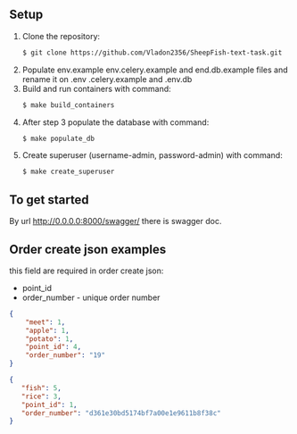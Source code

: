 ## Setup 

1. Clone the repository:
    ```sh
    $ git clone https://github.com/Vladon2356/SheepFish-text-task.git
    ```
2. Populate env.example env.celery.example and end.db.example files and rename it on .env .celery.example and .env.db
3. Build and run containers with command:
    ```sh
    $ make build_containers
    ```
4. After step 3 populate the database with command:
    ```sh
    $ make populate_db
    ```
5. Create superuser (username-admin, password-admin) with command:
    ```sh
    $ make create_superuser
    ```
## To get started
By url http://0.0.0.0:8000/swagger/ there is swagger doc.

## Order create json examples
this field are required in order create json:
- point_id 
- order_number - unique order number

```json
{
    "meet": 1,
    "apple": 1,
    "potato": 1,
    "point_id": 4,
    "order_number": "19"
}
```
```json
{
   "fish": 5,
   "rice": 3,
   "point_id": 1,
   "order_number": "d361e30bd5174bf7a00e1e9611b8f38c"
}
```
